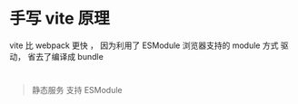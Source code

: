 # 手写 vite 原理

vite 比 webpack 更快 ， 因为利用了 ESModule 浏览器支持的 module 方式 驱动， 省去了编译成 bundle

#

> 静态服务 支持 ESModule
